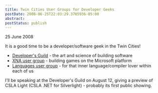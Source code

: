 ```yaml
---
title: Twin Cities User Groups for Developer Geeks
postDate: 2008-06-25T22:03:29.3785936-05:00
abstract: 
postStatus: publish
---
```

25 June 2008

It is a good time to be a developer/software geek in the Twin Cities!

- [Developer's Guild](http://www.twincitiesdevelopersguild.com/) - the art and science of building software
- [XNA user group](http://www.twincitiesxnausergroup.com/) - building games on the Microsoft platform
- [Languages user group](http://www.twincitieslanguagesusergroup.com/TCLUG/Default.aspx) - for that inner language/compiler lover within each of us


I'll be speaking at the Developer's Guild on August 12, giving a preview of CSLA Light (CSLA .NET for Silverlight) - probably its first public showing.
